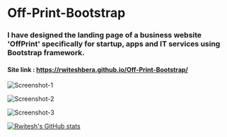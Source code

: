 # Off-Print-Bootstrap
### I have designed the landing page of a business website 'OffPrint' specifically for startup, apps and IT services using Bootstrap framework.

#### Site link : https://rwiteshbera.github.io/Off-Print-Bootstrap/

![Screenshot-1](https://user-images.githubusercontent.com/73098407/112017122-56382a80-8b53-11eb-86ea-53ca9eb0f080.png)

![Screenshot-2](https://user-images.githubusercontent.com/73098407/112017132-589a8480-8b53-11eb-9184-5b720eb475a3.png)

![Screenshot-3](https://user-images.githubusercontent.com/73098407/112017134-59331b00-8b53-11eb-8fc0-ee467694e45c.png)

[![Rwitesh's GitHub stats](https://github-readme-stats.vercel.app/api?username=rwiteshbera)](https://github.com/rwteshbera/github-readme-stats)
